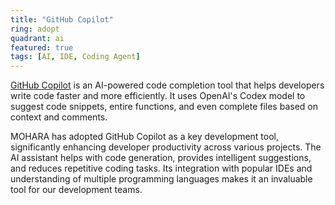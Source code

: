 ```yaml
---
title: "GitHub Copilot"
ring: adopt
quadrant: ai
featured: true
tags: [AI, IDE, Coding Agent]
---
```


[GitHub Copilot](https://github.com/features/copilot) is an AI-powered code completion tool that helps developers write code faster and more efficiently. It uses OpenAI's Codex model to suggest code snippets, entire functions, and even complete files based on context and comments.

MOHARA has adopted GitHub Copilot as a key development tool, significantly enhancing developer productivity across various projects. The AI assistant helps with code generation, provides intelligent suggestions, and reduces repetitive coding tasks. Its integration with popular IDEs and understanding of multiple programming languages makes it an invaluable tool for our development teams.
